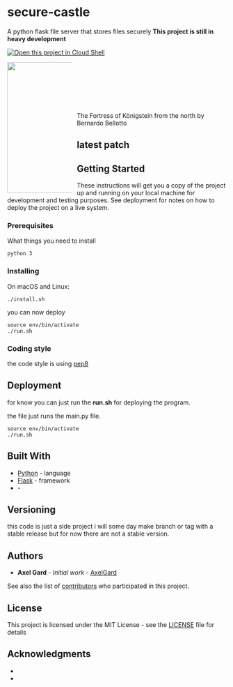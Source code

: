 # secure-castle
A python flask file server that stores files securely
 **This project is still in heavy development**

[![Open this project in Cloud
Shell](http://gstatic.com/cloudssh/images/open-btn.png)](https://console.cloud.google.com/cloudshell/open?git_repo=https://github.com/AxelGard/secure-castle)

<div style="width:150px; height:100px">
<img src="https://www.nationalgallery.org.uk/media/28889/n-6668-00-000014-hd.jpg?center=0.34362934362934361,0.4258064516129032&mode=crop&width=1920&height=1080&rnd=132086219770000000"
     width="500" height="300"
     style="float: left; margin-right: 10px;" />
</div>

The Fortress of Königstein from the north by Bernardo Bellotto

## latest patch



## Getting Started

These instructions will get you a copy of the project up and running on your local machine for development and testing purposes. See deployment for notes on how to deploy the project on a live system.

### Prerequisites

What things you need to install

```
python 3
```

### Installing

On macOS and Linux:

```
./install.sh
```

you can now deploy

```
source env/bin/activate
./run.sh
```

### Coding style

the code style is using [pep8](https://pep8.org/)

## Deployment

for know you can just run the **run.sh** for deploying the program.

the file just runs the main.py file.

```
source env/bin/activate
./run.sh
```

## Built With

* [Python](https://www.python.org/) - language
* [Flask](http://flask.palletsprojects.com/en/1.1.x/) - framework
* []() -

## Versioning

this code is just a side project i will some day make branch or tag with a stable release but for now there are not a stable version.

## Authors

* **Axel Gard** - *Initial work* - [AxelGard](https://github.com/AxelGard)

See also the list of [contributors](https://github.com/AxelGard/secure-castle/graphs/contributors) who participated in this project.

## License

This project is licensed under the MIT License - see the [LICENSE](LICENSE) file for details


## Acknowledgments

*
*

